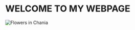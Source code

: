 # WELCOME TO MY WEBPAGE
<img src="https://images.unsplash.com/photo-1645019769685-3572e0d2ad69?ixlib=rb-1.2.1&ixid=MnwxMjA3fDB8MHxwaG90by1wYWdlfHx8fGVufDB8fHx8&auto=format&fit=crop&w=1888&q=80" alt="Flowers in Chania">
